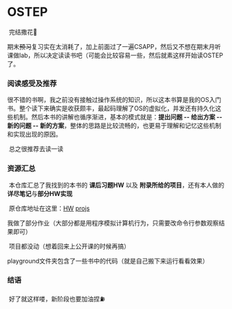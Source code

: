 # OSTEP

​	完结撒花🎉

​	期末~~预习~~复习实在太消耗了，加上前面过了一遍CSAPP，然后又不想在期末月听课做lab，所以决定读读书吧（可能会比较容易一些，然后就素这样开始读OSTEP了。

### 阅读感受及推荐

​	很不错的书啊，我之前没有接触过操作系统的知识，所以这本书算是我的OS入门书。整个读下来确实是收获颇丰，最起码理解了OS的虚拟化，并发还有持久化这些机制。然后本书的讲解也循序渐进，基本的模式就是：**提出问题 -- 给出方案 -- 新的问题 -- 新的方案**，整体的思路是比较流畅的，也更易于理解和记忆这些机制和实现出现的原因。

​	总之很推荐去读一读

### 资源汇总

​	本仓库汇总了我找到的本书的 **课后习题HW** 以及 **附录所给的项目**，还有本人做的 **详尽笔记**与**部分HW实现**

​	原仓库地址在这里：[HW](https://github.com/remzi-arpacidusseau/ostep-homework) [projs](https://github.com/remzi-arpacidusseau/ostep-projects)

​	我做了部分作业（大部分都是用程序模拟计算机行为，只需要改命令行参数观察结果即可）

​	项目都没动（想着回来上公开课的时候再搞）

​	playground文件夹包含了一些书中的代码（就是自己搬下来运行看看效果）

### 结语

​	好了就这样喽，新阶段也要加油捏⛽️

### 		